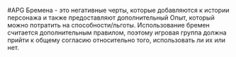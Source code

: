 #APG
Бремена - это негативные черты, которые добавляются к истории персонажа и также предоставляют дополнительный Опыт, который можно потратить на способности/льготы. Использование бремен считается дополнительным правилом, поэтому игровая группа должна прийти к общему согласию относительно того, использовать ли их или нет. 